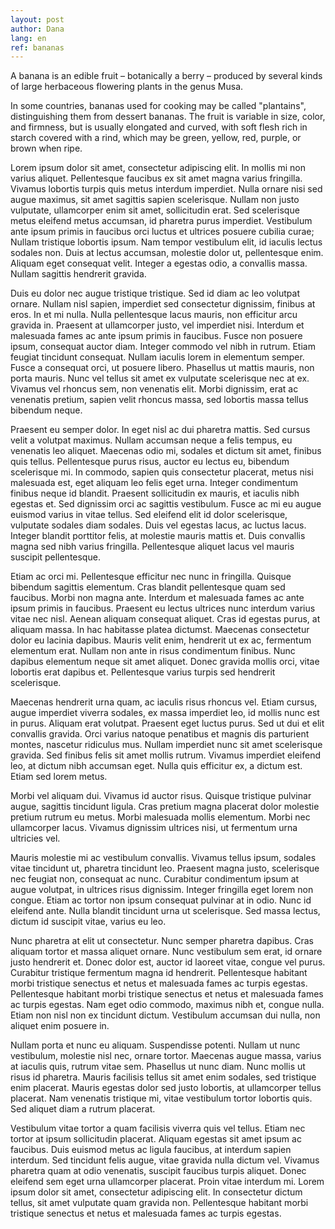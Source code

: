 ```yaml
---
layout: post
author: Dana
lang: en
ref: bananas
---
```


A banana is an edible fruit – botanically a berry – produced by several kinds
of large herbaceous flowering plants in the genus Musa.

In some countries, bananas used for cooking may be called "plantains",
distinguishing them from dessert bananas. The fruit is variable in size, color,
and firmness, but is usually elongated and curved, with soft flesh rich in
starch covered with a rind, which may be green, yellow, red, purple, or brown
when ripe.

Lorem ipsum dolor sit amet, consectetur adipiscing elit. In mollis mi non varius aliquet. Pellentesque faucibus ex sit amet magna varius fringilla. Vivamus lobortis turpis quis metus interdum imperdiet. Nulla ornare nisi sed augue maximus, sit amet sagittis sapien scelerisque. Nullam non justo vulputate, ullamcorper enim sit amet, sollicitudin erat. Sed scelerisque metus eleifend metus accumsan, id pharetra purus imperdiet. Vestibulum ante ipsum primis in faucibus orci luctus et ultrices posuere cubilia curae; Nullam tristique lobortis ipsum. Nam tempor vestibulum elit, id iaculis lectus sodales non. Duis at lectus accumsan, molestie dolor ut, pellentesque enim. Aliquam eget consequat velit. Integer a egestas odio, a convallis massa. Nullam sagittis hendrerit gravida.

Duis eu dolor nec augue tristique tristique. Sed id diam ac leo volutpat ornare. Nullam nisl sapien, imperdiet sed consectetur dignissim, finibus at eros. In et mi nulla. Nulla pellentesque lacus mauris, non efficitur arcu gravida in. Praesent at ullamcorper justo, vel imperdiet nisi. Interdum et malesuada fames ac ante ipsum primis in faucibus. Fusce non posuere ipsum, consequat auctor diam. Integer commodo vel nibh in rutrum. Etiam feugiat tincidunt consequat. Nullam iaculis lorem in elementum semper. Fusce a consequat orci, ut posuere libero. Phasellus ut mattis mauris, non porta mauris. Nunc vel tellus sit amet ex vulputate scelerisque nec at ex. Vivamus vel rhoncus sem, non venenatis elit. Morbi dignissim, erat ac venenatis pretium, sapien velit rhoncus massa, sed lobortis massa tellus bibendum neque.

Praesent eu semper dolor. In eget nisl ac dui pharetra mattis. Sed cursus velit a volutpat maximus. Nullam accumsan neque a felis tempus, eu venenatis leo aliquet. Maecenas odio mi, sodales et dictum sit amet, finibus quis tellus. Pellentesque purus risus, auctor eu lectus eu, bibendum scelerisque mi. In commodo, sapien quis consectetur placerat, metus nisi malesuada est, eget aliquam leo felis eget urna. Integer condimentum finibus neque id blandit. Praesent sollicitudin ex mauris, et iaculis nibh egestas et. Sed dignissim orci ac sagittis vestibulum. Fusce ac mi eu augue euismod varius in vitae tellus. Sed eleifend elit id dolor scelerisque, vulputate sodales diam sodales. Duis vel egestas lacus, ac luctus lacus. Integer blandit porttitor felis, at molestie mauris mattis et. Duis convallis magna sed nibh varius fringilla. Pellentesque aliquet lacus vel mauris suscipit pellentesque.

Etiam ac orci mi. Pellentesque efficitur nec nunc in fringilla. Quisque bibendum sagittis elementum. Cras blandit pellentesque quam sed faucibus. Morbi non magna ante. Interdum et malesuada fames ac ante ipsum primis in faucibus. Praesent eu lectus ultrices nunc interdum varius vitae nec nisl. Aenean aliquam consequat aliquet. Cras id egestas purus, at aliquam massa. In hac habitasse platea dictumst. Maecenas consectetur dolor eu lacinia dapibus. Mauris velit enim, hendrerit ut ex ac, fermentum elementum erat. Nullam non ante in risus condimentum finibus. Nunc dapibus elementum neque sit amet aliquet. Donec gravida mollis orci, vitae lobortis erat dapibus et. Pellentesque varius turpis sed hendrerit scelerisque.

Maecenas hendrerit urna quam, ac iaculis risus rhoncus vel. Etiam cursus, augue imperdiet viverra sodales, ex massa imperdiet leo, id mollis nunc est in purus. Aliquam erat volutpat. Praesent eget luctus purus. Sed ut dui et elit convallis gravida. Orci varius natoque penatibus et magnis dis parturient montes, nascetur ridiculus mus. Nullam imperdiet nunc sit amet scelerisque gravida. Sed finibus felis sit amet mollis rutrum. Vivamus imperdiet eleifend leo, at dictum nibh accumsan eget. Nulla quis efficitur ex, a dictum est. Etiam sed lorem metus.

Morbi vel aliquam dui. Vivamus id auctor risus. Quisque tristique pulvinar augue, sagittis tincidunt ligula. Cras pretium magna placerat dolor molestie pretium rutrum eu metus. Morbi malesuada mollis elementum. Morbi nec ullamcorper lacus. Vivamus dignissim ultrices nisi, ut fermentum urna ultricies vel.

Mauris molestie mi ac vestibulum convallis. Vivamus tellus ipsum, sodales vitae tincidunt ut, pharetra tincidunt leo. Praesent magna justo, scelerisque nec feugiat non, consequat ac nunc. Curabitur condimentum ipsum at augue volutpat, in ultrices risus dignissim. Integer fringilla eget lorem non congue. Etiam ac tortor non ipsum consequat pulvinar at in odio. Nunc id eleifend ante. Nulla blandit tincidunt urna ut scelerisque. Sed massa lectus, dictum id suscipit vitae, varius eu leo.

Nunc pharetra at elit ut consectetur. Nunc semper pharetra dapibus. Cras aliquam tortor et massa aliquet ornare. Nunc vestibulum sem erat, id ornare justo hendrerit et. Donec dolor est, auctor id laoreet vitae, congue vel purus. Curabitur tristique fermentum magna id hendrerit. Pellentesque habitant morbi tristique senectus et netus et malesuada fames ac turpis egestas. Pellentesque habitant morbi tristique senectus et netus et malesuada fames ac turpis egestas. Nam eget odio commodo, maximus nibh et, congue nulla. Etiam non nisl non ex tincidunt dictum. Vestibulum accumsan dui nulla, non aliquet enim posuere in.

Nullam porta et nunc eu aliquam. Suspendisse potenti. Nullam ut nunc vestibulum, molestie nisl nec, ornare tortor. Maecenas augue massa, varius at iaculis quis, rutrum vitae sem. Phasellus ut nunc diam. Nunc mollis ut risus id pharetra. Mauris facilisis tellus sit amet enim sodales, sed tristique enim placerat. Mauris egestas dolor sed justo lobortis, at ullamcorper tellus placerat. Nam venenatis tristique mi, vitae vestibulum tortor lobortis quis. Sed aliquet diam a rutrum placerat.

Vestibulum vitae tortor a quam facilisis viverra quis vel tellus. Etiam nec tortor at ipsum sollicitudin placerat. Aliquam egestas sit amet ipsum ac faucibus. Duis euismod metus ac ligula faucibus, at interdum sapien interdum. Sed tincidunt felis augue, vitae gravida nulla dictum vel. Vivamus pharetra quam at odio venenatis, suscipit faucibus turpis aliquet. Donec eleifend sem eget urna ullamcorper placerat. Proin vitae interdum mi. Lorem ipsum dolor sit amet, consectetur adipiscing elit. In consectetur dictum tellus, sit amet vulputate quam gravida non. Pellentesque habitant morbi tristique senectus et netus et malesuada fames ac turpis egestas.
